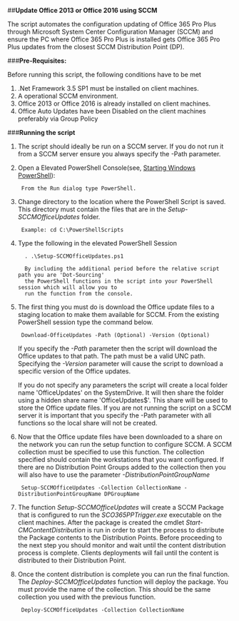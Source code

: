 ##**Update Office 2013 or Office 2016 using SCCM**

The script automates the configuration  updating of Office 365 Pro Plus through Microsoft System Center Configuration Manager (SCCM) and ensure the PC where Office 365 Pro Plus is installed gets Office 365 Pro Plus updates from the closest SCCM Distribution Point (DP).

###**Pre-Requisites:**

Before running this script, the following conditions have to be met

1. .Net Framework 3.5 SP1 must be installed on client machines.
2. A operational SCCM environment.
3. Office 2013 or Office 2016 is already installed on client machines. 
4. Office Auto Updates have been Disabled on the client machines preferably via Group Policy

###**Running the script**

1. The script should ideally be run on a SCCM server.  If you do not run it from a SCCM server ensure you always specify the -Path parameter.
2. Open a Elevated PowerShell Console(see, [Starting Windows PowerShell](https://technet.microsoft.com/en-us/library/hh857343.aspx)):

		From the Run dialog type PowerShell.

3. Change directory to the location where the PowerShell Script is saved.   This directory must contain the files that are in the *Setup-SCCMOfficeUpdates* folder.

		Example: cd C:\PowerShellScripts

4. Type the following in the elevated PowerShell Session

		 . .\Setup-SCCMOfficeUpdates.ps1
         
         By including the additional period before the relative script path you are 'Dot-Sourcing' 
		 the PowerShell functions in the script into your PowerShell session which will allow you to 
		 run the function from the console.

5. The first thing you must do is download the Office update files to a staging location to make them available for SCCM. From the existing PowerShell session type the command below.

		Download-OfficeUpdates -Path (Optional) -Version (Optional)
        
	If you specify the *-Path* parameter then the script will download the Office updates to that path. The path must be a valid UNC path. Specifying the *-Version* parameter will cause the script to download a specific version of the Office updates.
    
    If you do not specify any parameters the script will create a local folder name 'OfficeUpdates' on the SystemDrive.  It will then share the folder using a hidden share name 'OfficeUpdates$'. This share will be used to store the Office update files. If you are not running the script on a SCCM server it is important that you specify the -Path parameter with all functions so the local share will not be created.
    
6. Now that the Office update files have been downloaded to a share on the network you can run the setup function to configure SCCM. A SCCM  collection must be specified to use this function. The collection specified should contain the workstations that you want configured.  If there are no Distribution Point Groups added to the collection then you will also have to use the parameter *-DistributionPointGroupName*

		Setup-SCCMOfficeUpdates -Collection CollectionName -DistributionPointGroupName DPGroupName

7. The function *Setup-SCCMOfficeUpdates* will create a SCCM Package that is configured to run the *SCO365PPTrigger.exe* executable on the client machines.  After the package is created the cmdlet *Start-CMContentDistribution* is run in order to start the process to distribute the Package contents to the Distribution Points. Before proceeding to the next step you should monitor and wait until the content distribution process is complete.  Clients deployments will fail until the content is distributed to their Distribution Point.

8. Once the content distribution is complete you can run the final function.  The *Deploy-SCCMOfficeUpdates* function will deploy the package.  You must provide the name of the collection.  This should be the same collection you used with the previous function.

		Deploy-SCCMOfficeUpdates -Collection CollectionName






